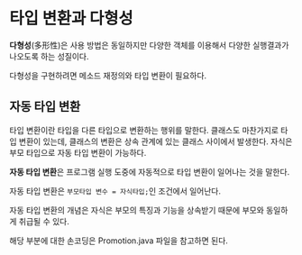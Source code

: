 # 타입 변환과 다형성
**다형성**(多形性)은 사용 방법은 동일하지만 다양한 객체를 이용해서 다양한 실행결과가 나오도록 하는 성질이다.

다형성을 구현하려면 메소드 재정의와 타입 변환이 필요하다.

## 자동 타입 변환
타입 변환이란 타입을 다른 타입으로 변환하는 행위를 말한다. 클래스도 마찬가지로 타입 변환이 있는데, 클래스의 변환은 상속 관계에 있는 클래스 사이에서 발생한다. 자식은 부모 타입으로 자동 타입 변환이 가능하다.

**자동 타입 변환**은 프로그램 실행 도중에 자동적으로 타입 변환이 일어나는 것을 말한다. 

자동 타입 변환은 ``부모타입 변수 = 자식타입;``인 조건에서 일어난다.

자동 타입 변환의 개념은 자식은 부모의 특징과 기능을 상속받기 때문에 부모와 동일하게 취급될 수 있다.

해당 부분에 대한 손코딩은 Promotion.java 파일을 참고하면 된다.
